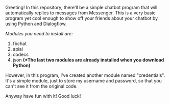 Greeting! In this repository, there'll be a simple chatbot program that will automatically replies to messages from Messenger.
This is a very basic program yet cool enough to show off your friends about your chatbot by using Python and Dialogflow.

*Modules you need to install are:*
1. fbchat
2. apiai
3. codecs
4. json
<b>(*The last two modules are already installed when you download Python)</b>

However, in this program, I've created another module named "credentials".
It's a simple module, just to store my username and password, so that you can't see it from the original code.

Anyway have fun with it! Good luck!

